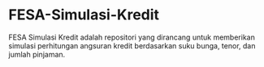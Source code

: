 # FESA-Simulasi-Kredit
FESA Simulasi Kredit adalah repositori yang dirancang untuk memberikan simulasi perhitungan angsuran kredit berdasarkan suku bunga, tenor, dan jumlah pinjaman.
